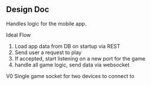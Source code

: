 ## Design Doc
Handles logic for the mobile app.

Ideal Flow
1. Load app data from DB on startup via REST
2. Send user a request to play
3. If accepted, start listening on a new port for the game
4. handle all game logic, send data via websocket

V0
Single game socket for two devices to connect to